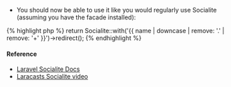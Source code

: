 * You should now be able to use it like you would regularly use Socialite (assuming you have the facade installed):

{% highlight php %}
return Socialite::with('{{ name | downcase | remove: '.' | remove: '+' }}')->redirect();
{% endhighlight %}

#### Reference

* [Laravel Socialite Docs](http://laravel.com/docs/5.0/authentication#social-authentication)  
* [Laracasts Socialite video](https://laracasts.com/series/whats-new-in-laravel-5/episodes/9)
